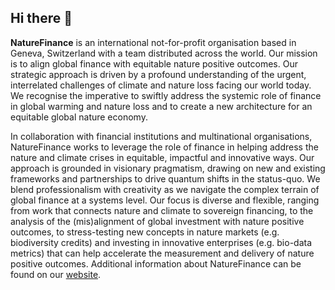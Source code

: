 ## Hi there 👋

**NatureFinance** is an international not-for-profit organisation based in Geneva, Switzerland with a team distributed across the world. Our mission is to align global finance with equitable nature positive outcomes. Our strategic approach is driven by a profound understanding of the urgent, interrelated challenges of climate and nature loss facing our world today. We recognise the imperative to swiftly address the systemic role of finance in global warming and nature loss and to create a new architecture for an equitable global nature economy.

In collaboration with financial institutions and multinational organisations, NatureFinance works to leverage the role of finance in helping address the nature and climate crises in equitable, impactful and innovative ways. Our approach is grounded in visionary pragmatism, drawing on new and existing frameworks and partnerships to drive quantum shifts in the status-quo. We blend professionalism with creativity as we navigate the complex terrain of global finance at a systems level. Our focus is diverse and flexible, ranging from work that connects nature and climate to sovereign financing, to the analysis of the (mis)alignment of global investment with nature positive outcomes, to stress-testing new concepts in nature markets (e.g. biodiversity credits) and investing in innovative enterprises (e.g. bio-data metrics) that can help accelerate the measurement and delivery of nature positive outcomes. Additional information about NatureFinance can be found on our [website](https://www.naturefinance.net/).
